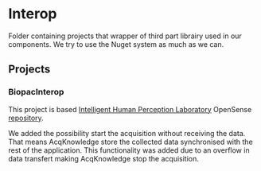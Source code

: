 # Interop

Folder containing projects that wrapper of third part librairy used in our components. 
We try to use the Nuget system as much as we can.

## Projects

### BiopacInterop
This project is based [Intelligent Human Perception Laboratory](https://www.ihp-lab.org/) OpenSense [repository](https://github.com/intelligent-human-perception-laboratory/OpenSense/).

We added the possibility start the acquisition without receiving the data. That means AcqKnowledge store the collected data synchronised with the rest of the application. 
This functionality was added due to an overflow in data transfert making AcqKnowledge stop the acquisition. 
